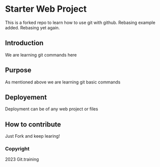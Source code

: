 # Starter Web Project

This is a forked repo to learn how to use git with github. Rebasing example added. Rebasing yet again.

## Introduction

We are learning git commands here

## Purpose

As mentioned above we are learning git basic commands

## Deployement

Deployment can be of any web project or files

## How to contribute

Just Fork and keep learing!

### Copyright

2023 Git.training